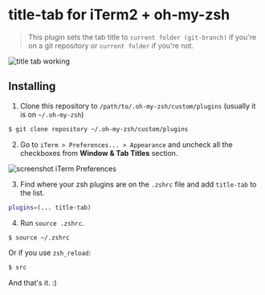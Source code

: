 # title-tab for iTerm2 + oh-my-zsh

> This plugin sets the tab title to `current folder (git-branch)` if you're on a git repository or `current folder` if you're not.

![title tab working](http://i.imgur.com/9nNCNIT.png)

## Installing

1. Clone this repository to `/path/to/.oh-my-zsh/custom/plugins` (usually it is on `~/.oh-my-zsh`)

  ```bash
  $ git clone repository ~/.oh-my-zsh/custom/plugins
  ```

2. Go to `iTerm > Preferences... > Appearance` and uncheck all the checkboxes from **Window & Tab Titles** section.

![screenshot iTerm Preferences](http://i.imgur.com/IfydKIH.png)

3. Find where your zsh plugins are on the ```.zshrc``` file and add ```title-tab``` to the list.

  ```bash
  plugins=(... title-tab)
  ```

4. Run ```source .zshrc```.

  ```bash
  $ source ~/.zshrc
  ```

  Or if you use ```zsh_reload```:

  ```bash
  $ src
  ```

And that's it. :)

